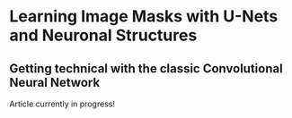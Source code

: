 # Learning Image Masks with U-Nets and Neuronal Structures
## Getting technical with the classic Convolutional Neural Network

Article currently in progress! 
